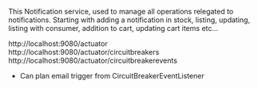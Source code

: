 This Notification service, used to manage all operations relegated to notifications.
Starting with adding a notification in stock, listing, updating, listing with consumer, addition to cart, updating cart
items etc...

http://localhost:9080/actuator
http://localhost:9080/actuator/circuitbreakers
http://localhost:9080/actuator/circuitbreakerevents

- Can plan email trigger from CircuitBreakerEventListener